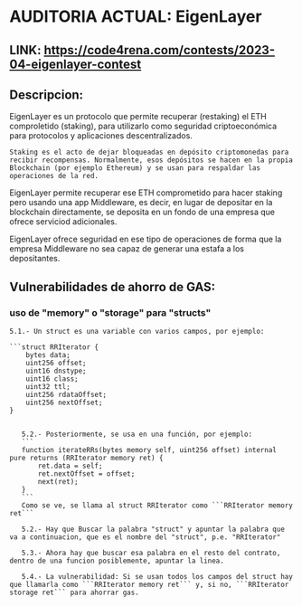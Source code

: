 # AUDITORIA ACTUAL: EigenLayer

## LINK: https://code4rena.com/contests/2023-04-eigenlayer-contest

## Descripcion:

EigenLayer es un protocolo que permite recuperar (restaking) el ETH comproletido (staking), para utilizarlo como seguridad criptoeconómica para protocolos y aplicaciones descentralizados.

```Staking es el acto de dejar bloqueadas en depósito criptomonedas para recibir recompensas. Normalmente, esos depósitos se hacen en la propia Blockchain (por ejemplo Ethereum) y se usan para respaldar las operaciones de la red.```

EigenLayer permite recuperar ese ETH comprometido para hacer staking pero usando una app Middleware, es decir, en lugar de depositar en la blockchain directamente, se deposita en un fondo de una empresa que ofrece serviciod adicionales.

EigenLayer ofrece seguridad en ese tipo de operaciones de forma que la empresa Middleware no sea capaz de generar una estafa a los depositantes.

## Vulnerabilidades de ahorro de GAS: 

### uso de "memory" o "storage" para "structs"

    5.1.- Un struct es una variable con varios campos, por ejemplo:

    ```struct RRIterator {
        bytes data;
        uint256 offset;
        uint16 dnstype;
        uint16 class;
        uint32 ttl;
        uint256 rdataOffset;
        uint256 nextOffset;
    }
 ```

    5.2.- Posteriormente, se usa en una función, por ejemplo:
    ```
    function iterateRRs(bytes memory self, uint256 offset) internal pure returns (RRIterator memory ret) {
        ret.data = self;
        ret.nextOffset = offset;
        next(ret);
    }
    ```
    Como se ve, se llama al struct RRIterator como ```RRIterator memory ret```

    5.2.- Hay que Buscar la palabra "struct" y apuntar la palabra que va a continuacion, que es el nombre del "struct", p.e. "RRIterator"

    5.3.- Ahora hay que buscar esa palabra en el resto del contrato, dentro de una funcion posiblemente, apuntar la linea.

    5.4.- La vulnerabilidad: Si se usan todos los campos del struct hay que llamarla como ```RRIterator memory ret``` y, si no, ```RRIterator storage ret``` para ahorrar gas.